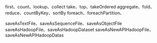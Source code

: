 
first、count、lookup、collect
take、top、takeOrdered
aggregate、fold、reduce、countByKey、sortBy
foreach、foreachPartition、

saveAsTextFile、saveAsSequenceFile、saveAsObjectFile
saveAsHadoopFile、saveAsHadoopDataset
saveAsNewAPIHadoopFile、saveAsNewAPIHadoopDatas